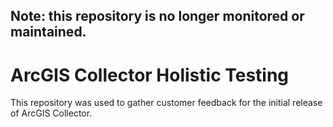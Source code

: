 ## Note: this repository is no longer monitored or maintained.

# ArcGIS Collector Holistic Testing

This repository was used to gather customer feedback for the initial release of ArcGIS Collector.

